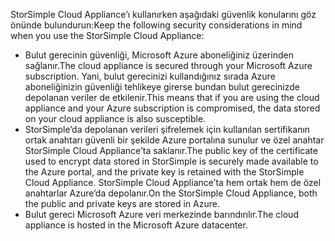 <!--alkohli 02/21/2017 cloud appliance security-->

<span data-ttu-id="71fc5-101">StorSimple Cloud Appliance’ı kullanırken aşağıdaki güvenlik konularını göz önünde bulundurun:</span><span class="sxs-lookup"><span data-stu-id="71fc5-101">Keep the following security considerations in mind when you use the StorSimple Cloud Appliance:</span></span>

* <span data-ttu-id="71fc5-102">Bulut gerecinin güvenliği, Microsoft Azure aboneliğiniz üzerinden sağlanır.</span><span class="sxs-lookup"><span data-stu-id="71fc5-102">The cloud appliance is secured through your Microsoft Azure subscription.</span></span> <span data-ttu-id="71fc5-103">Yani, bulut gerecinizi kullandığınız sırada Azure aboneliğinizin güvenliği tehlikeye girerse bundan bulut gerecinizde depolanan veriler de etkilenir.</span><span class="sxs-lookup"><span data-stu-id="71fc5-103">This means that if you are using the cloud appliance and your Azure subscription is compromised, the data stored on your cloud appliance is also susceptible.</span></span>
* <span data-ttu-id="71fc5-104">StorSimple’da depolanan verileri şifrelemek için kullanılan sertifikanın ortak anahtarı güvenli bir şekilde Azure portalına sunulur ve özel anahtar StorSimple Cloud Appliance’ta saklanır.</span><span class="sxs-lookup"><span data-stu-id="71fc5-104">The public key of the certificate used to encrypt data stored in StorSimple is securely made available to the Azure portal, and the private key is retained with the StorSimple Cloud Appliance.</span></span> <span data-ttu-id="71fc5-105">StorSimple Cloud Appliance’ta hem ortak hem de özel anahtarlar Azure’da depolanır.</span><span class="sxs-lookup"><span data-stu-id="71fc5-105">On the StorSimple Cloud Appliance, both the public and private keys are stored in Azure.</span></span>
* <span data-ttu-id="71fc5-106">Bulut gereci Microsoft Azure veri merkezinde barındırılır.</span><span class="sxs-lookup"><span data-stu-id="71fc5-106">The cloud appliance is hosted in the Microsoft Azure datacenter.</span></span>

